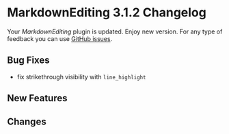 # MarkdownEditing 3.1.2 Changelog

Your _MarkdownEditing_ plugin is updated. Enjoy new version. For any type of
feedback you can use [GitHub issues][issues].

## Bug Fixes

* fix strikethrough visibility with `line_highlight`

## New Features

## Changes

[issues]: https://github.com/SublimeText-Markdown/MarkdownEditing/issues
